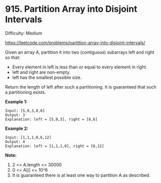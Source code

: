 # 915. Partition Array into Disjoint Intervals

Difficulty: Medium

https://leetcode.com/problems/partition-array-into-disjoint-intervals/

Given an array A, partition it into two (contiguous) subarrays left and right so that:

* Every element in left is less than or equal to every element in right.
* left and right are non-empty.
* left has the smallest possible size.

Return the length of left after such a partitioning.  It is guaranteed that such a partitioning exists.


**Example 1:**
```
Input: [5,0,3,8,6]
Output: 3
Explanation: left = [5,0,3], right = [8,6]
```

**Example 2:**
```
Input: [1,1,1,0,6,12]
Output: 4
Explanation: left = [1,1,1,0], right = [6,12]
```

**Note:**

1. 2 <= A.length <= 30000
2. 0 <= A[i] <= 10^6
3. It is guaranteed there is at least one way to partition A as described.
